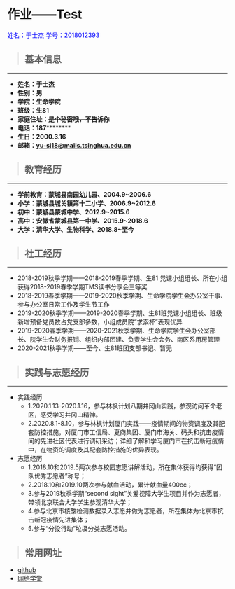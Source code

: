 
<h1>
 作业——Test
</h1>  
<p style="bold; color:blue;">
  姓名：于士杰 学号：2018012393
</p>


>## 基本信息
---
- **姓名：于士杰**
- **性别：男**
- **学院：生命学院**
- **班级：生81**
- **家庭住址：~~是个秘密哦，不告诉你~~**
- **电话：187**********
- **生日：2000.3.16**
- **邮箱：yu-sj18@mails.tsinghua.edu.cn**

>## 教育经历
---
- **学前教育：蒙城县南园幼儿园、2004.9~2006.6**
- **小学：蒙城县城关镇第十二小学、2006.9~2012.6**
- **初中：蒙城县蒙城中学、2012.9~2015.6**
- **高中：安徽省蒙城县第一中学、2015.9~2018.6**
- **大学：清华大学、生物科学、2018.8~至今**

>## 社工经历
---
- 2018-2019秋季学期——2018-2019春季学期、生81 党课小组组长、所在小组获得2018-2019春季学期TMS读书分享会三等奖
- 2018-2019春季学期——2019-2020秋季学期、生命学院学生会办公室干事、参与办公室日常工作及学生节工作
- 2019-2020秋季学期——2019-2020春季学期、生81班党课小组组长、班级新增预备党员数占党支部多数，小组成员院“求索杯”表现优异
- 2019-2020春季学期——2020-2021秋季学期、生命学院学生会办公室部长、院学生会财务报销、组织内部团建、负责学生会会务、南区系用房管理
- 2020-2021秋季学期——至今、生81班团支部书记、暂无

>## 实践与志愿经历
---
- 实践经历
  - 1.2020.1.13-2020.1.16，参与林枫计划八期井冈山实践，参观访问革命老区，感受学习井冈山精神。
  - 2.2020.8.1-8.10，参与林枫计划厦门实践——疫情期间的物资调度及其配套防控措施，对厦门市工信局、夏商集团、厦门市海关、码头和抗击疫情间的先进社区代表进行调研采访；详细了解和学习厦门市在抗击新冠疫情中，在物资的调度及其配套防控措施的优异表现。
- 志愿经历
  - 1.2018.10和2019.5两次参与校园志愿讲解活动，所在集体获得均获得“团队优秀志愿者”称号；
  - 2.2018.10和2019.10两次参与献血活动，累计献血量400cc；
  - 3.参与2019秋季学期“second sight”关爱视障大学生项目并作为志愿者，带领北京联合大学学生参观清华大学；
  - 4.参与北京市核酸检测数据录入志愿并做为志愿者，所在集体为北京市抗击新冠疫情先进集体；
  - 5.参与“分投行动”垃圾分类志愿活动。

>## 常用网址
 - [github](https://github.com/)  
 - [网络学堂](https://learn.tsinghua.edu.cn/)

